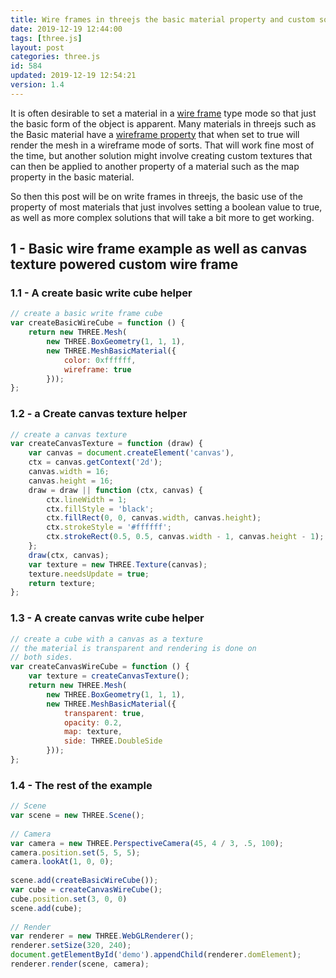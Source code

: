 ```yaml
---
title: Wire frames in threejs the basic material property and custom solutions
date: 2019-12-19 12:44:00
tags: [three.js]
layout: post
categories: three.js
id: 584
updated: 2019-12-19 12:54:21
version: 1.4
---
```


It is often desirable to set a material in a [wire frame](https://en.wikipedia.org/wiki/Wire-frame_model) type mode so that just the basic form of the object is apparent. Many materials in threejs such as the Basic material have a [wireframe property](https://threejs.org/docs/#api/en/materials/MeshBasicMaterial.wireframe) that when set to true will render the mesh in a wireframe mode of sorts. That will work fine most of the time, but another solution might involve creating custom textures that can then be applied to another property of a material such as the map property in the basic material.

So then this post will be on write frames in threejs, the basic use of the property of most materials that just involves setting a boolean value to true, as well as more complex solutions that will take a bit more to get working.

<!-- more -->


## 1 - Basic wire frame example as well as canvas texture powered custom wire frame


### 1.1 - A create basic write cube helper

```js
// create a basic write frame cube
var createBasicWireCube = function () {
    return new THREE.Mesh(
        new THREE.BoxGeometry(1, 1, 1),
        new THREE.MeshBasicMaterial({
            color: 0xffffff,
            wireframe: true
        }));
};
```

### 1.2 - a Create canvas texture helper

```js
// create a canvas texture
var createCanvasTexture = function (draw) {
    var canvas = document.createElement('canvas'),
    ctx = canvas.getContext('2d');
    canvas.width = 16;
    canvas.height = 16;
    draw = draw || function (ctx, canvas) {
        ctx.lineWidth = 1;
        ctx.fillStyle = 'black';
        ctx.fillRect(0, 0, canvas.width, canvas.height);
        ctx.strokeStyle = '#ffffff';
        ctx.strokeRect(0.5, 0.5, canvas.width - 1, canvas.height - 1);
    };
    draw(ctx, canvas);
    var texture = new THREE.Texture(canvas);
    texture.needsUpdate = true;
    return texture;
};
```

### 1.3 - A create canvas write cube helper

```js
// create a cube with a canvas as a texture
// the material is transparent and rendering is done on
// both sides.
var createCanvasWireCube = function () {
    var texture = createCanvasTexture();
    return new THREE.Mesh(
        new THREE.BoxGeometry(1, 1, 1),
        new THREE.MeshBasicMaterial({
            transparent: true,
            opacity: 0.2,
            map: texture,
            side: THREE.DoubleSide
        }));
};
```

### 1.4 - The rest of the example

```js
// Scene
var scene = new THREE.Scene();
 
// Camera
var camera = new THREE.PerspectiveCamera(45, 4 / 3, .5, 100);
camera.position.set(5, 5, 5);
camera.lookAt(1, 0, 0);
 
scene.add(createBasicWireCube());
var cube = createCanvasWireCube();
cube.position.set(3, 0, 0)
scene.add(cube);
 
// Render
var renderer = new THREE.WebGLRenderer();
renderer.setSize(320, 240);
document.getElementById('demo').appendChild(renderer.domElement);
renderer.render(scene, camera);
```